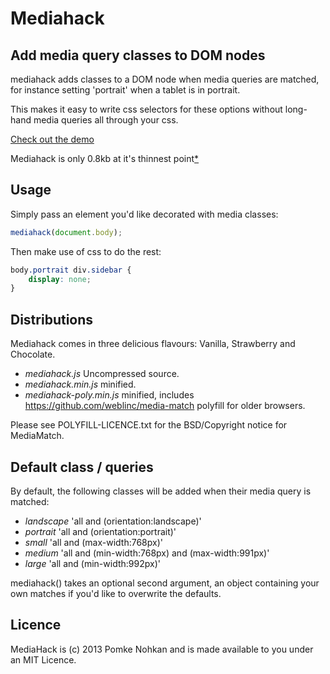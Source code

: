 Mediahack
=========

Add media query classes to DOM nodes
------------------------------------

mediahack adds classes to a DOM node when media queries
are matched, for instance setting 'portrait' when a tablet
is in portrait.

This makes it easy to write css selectors for these options
without long-hand media queries all through your css.

[Check out the demo](http://pomke.github.io/mediahack/)

Mediahack is only 0.8kb at it's thinnest point[*](http://en.wikipedia.org/wiki/MacBook_Air)


Usage
-----

Simply pass an element you'd like decorated with media classes:

```javascript
mediahack(document.body);
```

Then make use of css to do the rest:

```css
body.portrait div.sidebar {
    display: none;
}
```

Distributions
-------------

Mediahack comes in three delicious flavours: Vanilla, Strawberry and Chocolate.

* *mediahack.js*  Uncompressed source.
* *mediahack.min.js*  minified.
* *mediahack-poly.min.js*  minified, includes https://github.com/weblinc/media-match polyfill for older browsers.

Please see POLYFILL-LICENCE.txt for the BSD/Copyright notice for MediaMatch.


Default class / queries
-----------------------

By default, the following classes will be added when their media query
is matched:

 * *landscape*  'all and (orientation:landscape)'
 * *portrait*  'all and (orientation:portrait)'
 * *small*  'all and (max-width:768px)'
 * *medium*  'all and (min-width:768px) and (max-width:991px)'
 * *large*  'all and (min-width:992px)'

mediahack() takes an optional second argument, an object containing your own
matches if you'd like to overwrite the defaults.

Licence
-------

MediaHack is (c) 2013 Pomke Nohkan and is made available to you under an MIT Licence.
